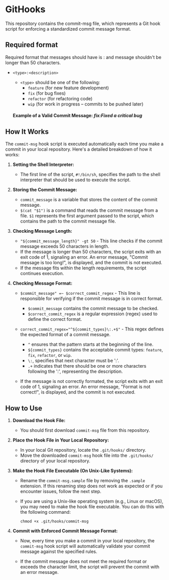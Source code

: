 # GitHooks
This repository contains the commit-msg file, which represents a Git hook script for enforcing a standardized commit message format.

## Required format
Required format that messages should have is <type>:<description> and message shouldn't be longer than 50 characters. 
- `<type>:<description>`
  - `<type>` should be one of the following:
    - `feature` (for new feature development)
    - `fix` (for bug fixes)
    - `refactor` (for refactoring code)
    - `wip` (for work in progress – commits to be pushed later)

  #### Example of a Valid Commit Message:    *fix:Fixed a critical bug*

## How It Works

The `commit-msg` hook script is executed automatically each time you make a commit in your local repository. Here's a detailed breakdown of how it works:

1. **Setting the Shell Interpreter:**
   - The first line of the script, `#!/bin/sh`, specifies the path to the shell interpreter that should be used to execute the script.

2. **Storing the Commit Message:**
   - `commit_message` is a variable that stores the content of the commit message.
   - `$(cat "$1")` is a command that reads the commit message from a file. `$1` represents the first argument passed to the script, which contains the path to the commit message file.
     
3. **Checking Message Length:**
   - `"${commit_message_length}" -gt 50` - This line checks if the commit message exceeds 50 characters in length.
   - If the message is longer than 50 characters, the script exits with an exit code of 1, signaling an error. An error message, "Commit message is too long!", is displayed, and the commit is not executed.
   - If the message fits within the length requirements, the script continues execution.


4. **Checking Message Format:**
   - `$commit_message" =~ $correct_commit_regex` - This line is responsible for verifying if the commit message is in correct format.
   
     - `$commit_message` contains the commit message to be checked.
     - `$correct_commit_regex` is a regular expression (regex) used to define the correct format.

   - `correct_commit_regex="^${commit_types}\:.+$"` - This regex defines the expected format of a commit message.
     - `^` ensures that the pattern starts at the beginning of the line.
     - `${commit_types}` contains the acceptable commit types: `feature`, `fix`, `refactor`, or `wip`.
     - `\:`, specifies that next character must be ':'.
     - `.+` indicates that there should be one or more characters following the ':', representing the description.

    - If the message is not correctly formated, the script exits with an exit code of 1, signaling an error. An error message,  "Format is not correct!", is displayed, and the commit is not executed.

## How to Use


1. **Download the Hook File:**
   - You should first download `commit-msg` file from this repository.

2. **Place the Hook File in Your Local Repository:**
   - In your local Git repository, locate the `.git/hooks/` directory.
   - Move the downloaded `commit-msg` hook file into the `.git/hooks/` directory of your local repository.

3. **Make the Hook File Executable (On Unix-Like Systems):**
   - Rename the `commit-msg.sample` file by removing the `.sample` extension. If this renaming step does not work as expected or if you encounter issues, follow the next step.
   - If you are using a Unix-like operating system (e.g., Linux or macOS), you may need to make the hook file executable. You can do this with the following command:

     ```shell
     chmod +x .git/hooks/commit-msg
     ```

5. **Commit with Enforced Commit Message Format:**
   - Now, every time you make a commit in your local repository, the `commit-msg` hook script will automatically validate your commit message against the specified rules.

   - If the commit message does not meet the required format or exceeds the character limit, the script will prevent the commit with an error message.



